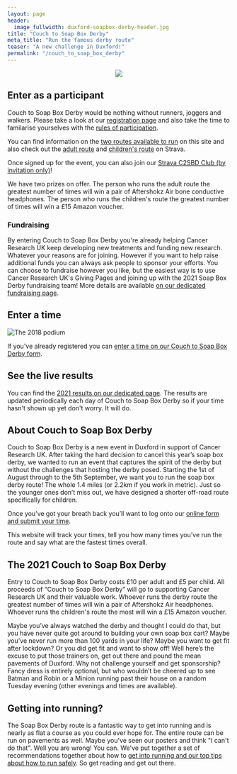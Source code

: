 ```yaml
---
layout: page
header:
  image_fullwidth: duxford-soapbox-derby-header.jpg
title: "Couch to Soap Box Derby"
meta_title: "Run the famous derby route"
teaser: "A new challenge in Duxford!"
permalink: "/couch_to_soap_box_derby"
---
```


<p align="center">
  <img src="{{site.url}}{{site.baseurl}}/images/C2SBD-logo.png" />
</p>

## Enter as a participant

Couch to Soap Box Derby would be nothing without runners, joggers and walkers. Please take a look at our [registration page][register] and also take the time to familarise yourselves with the [rules of participation][rules].

You can find information on the [two routes available to run][routes] on this site and also check out the [adult route][strava-adults] and [children's route][strava-children] on Strava.

Once signed up for the event, you can also join our [Strava C2SBD Club (by invitation only)][strava-club]!

We have two prizes on offer. The person who runs the adult route the greatest number of times will win a pair of Aftershokz Air bone conductive headphones. The person who runs the children's route the greatest number of times will win a £15 Amazon voucher.

### Fundraising

By entering Couch to Soap Box Derby you're already helping Cancer Research UK keep developing new treatments and funding new research. Whatever your reasons are for joining. However if you want to help raise additional funds you can always ask people to sponsor your efforts. You can choose to fundraise however you like, but the easiest way is to use Cancer Research UK's Giving Pages and joining up with the 2021 Soap Box Derby fundraising team! More details are available [on our dedicated fundraising page][fundraise].

## Enter a time

![The 2018 podium][podium]

If you've already registered you can [enter a time on our Couch to Soap Box Derby form][form]. 

## See the live results

You can find the [2021 results on our dedicated page][results]. The results are updated periodically each day of Couch to Soap Box Derby so if your time hasn't shown up yet don't worry. It will do.

## About Couch to Soap Box Derby

Couch to Soap Box Derby is a new event in Duxford in support of Cancer Research UK. After taking the hard decision to cancel this year’s soap box derby, we wanted to run an event that captures the spirit of the derby but without the challenges that hosting the derby posed. Starting the 1st of August through to the 5th September, we want you to run the soap box derby route! The whole 1.4 miles (or 2.2km if you work in metric). Just so the younger ones don’t miss out, we have designed a shorter off-road route specifically for children. 

Once you’ve got your breath back you’ll want to log onto our [online form and submit your time][form]. 

This website will track your times, tell you how many times you’ve run the route and say what are the fastest times overall.

## The 2021 Couch to Soap Box Derby
 
Entry to Couch to Soap Box Derby costs £10 per adult and £5 per child. All proceeds of “Couch to Soap Box Derby” will go to supporting Cancer Research UK and their valuable work. Whoever runs the derby route the greatest number of times will win a pair of Aftershokz Air headphones. Whoever runs the children's route the most will win a £15 Amazon voucher.
 
Maybe you’ve always watched the derby and thought I could do that, but you have never quite got around to building your own soap box cart? Maybe you’ve never run more than 100 yards in your life? Maybe you want to get fit after lockdown? Or you did get fit and want to show off! Well here’s the excuse to put those trainers on, get out there and pound the mean pavements of Duxford. Why not challenge yourself and get sponsorship? Fancy dress is entirely optional, but who wouldn’t be cheered up to see Batman and Robin or a Minion running past their house on a random Tuesday evening (other evenings and times are available).

## Getting into running?

The Soap Box Derby route is a fantastic way to get into running and is nearly as flat a course as you could ever hope for. The entire route can be run on pavements as well. Maybe you've seen our posters and think "I can't do that". Well you are wrong! You can. We've put together a set of recommendations together about how to [get into running and our top tips about how to run safely][runningtips]. So get reading and get out there.

[podium]: {{site.url}}{{site.baseurl}}/images/2018-podium.jpg
[register]: {{site.url}}{{site.baseurl}}/couch_to_soap_box_derby/register
[routes]: {{site.url}}{{site.baseurl}}/couch_to_soap_box_derby/routes
[rules]: {{site.url}}{{site.baseurl}}/couch_to_soap_box_derby/rules
[time]: {{site.url}}{{site.baseurl}}/couch_to_soap_box_derby/time
[form]: {{site.url}}{{site.baseurl}}/couch_to_soap_box_derby/form
[results]: {{site.url}}{{site.baseurl}}/couch_to_soap_box_derby/2021
[runningtips]: {{site.url}}{{site.baseurl}}/couch_to_soap_box_derby/running_tips
[strava-adults]: https://www.strava.com/segments/29035321
[strava-children]: https://www.strava.com/segments/29127157
[strava-club]: https://www.strava.com/clubs/959258
[fundraise]: {{site.url}}{{site.baseurl}}/couch_to_soap_box_derby/fundraise
